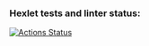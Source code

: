 ### Hexlet tests and linter status:
[![Actions Status](https://github.com/Mike8888888/frontend-project-11/actions/workflows/hexlet-check.yml/badge.svg)](https://github.com/Mike8888888/frontend-project-11/actions)